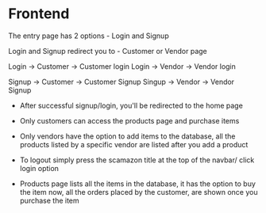 # Frontend

The entry page has 2 options - Login and Signup

Login and Signup redirect you to - Customer or Vendor page

Login -> Customer -> Customer login
Login -> Vendor -> Vendor login

Signup -> Customer -> Customer Signup
Singup -> Vendor -> Vendor Signup

- After successful signup/login, you'll be redirected to the home page

- Only customers can access the products page and purchase items

- Only vendors have the option to add items to the database, all the products listed by a specific vendor are listed after you add a product

- To logout simply press the scamazon title at the top of the navbar/ click login option

- Products page lists all the items in the database, it has the option to buy the item now, all the orders placed by the customer, are shown once you purchase the item


